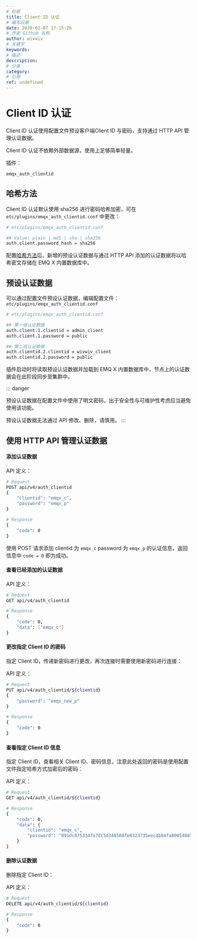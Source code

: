 ```yaml
---
# 标题
title: Client ID 认证
# 编写日期
date: 2020-02-07 17:15:26
# 作者 Github 名称
author: wivwiv
# 关键字
keywords:
# 描述
description:
# 分类
category: 
# 引用
ref: undefined
---
```


# Client ID 认证

Client ID 认证使用配置文件预设客户端Client ID 与密码，支持通过 HTTP API 管理认证数据。

Client ID 认证不依赖外部数据源，使用上足够简单轻量。

插件：

```bash
emqx_auth_clientid
```



## 哈希方法

Client ID 认证默认使用 sha256 进行密码哈希加密，可在 `etc/plugins/emqx_auth_clientid.conf` 中更改：

```bash
# etc/plugins/emqx_auth_clientid.conf

## Value: plain | md5 | sha | sha256 
auth.client.password_hash = sha256
```

配置[哈希方法](./auth.md#加盐规则与哈希方法)后，新增的预设认证数据与通过 HTTP API 添加的认证数据将以哈希密文存储在 EMQ X 内置数据库中。



## 预设认证数据

可以通过配置文件预设认证数据，编辑配置文件：`etc/plugins/emqx_auth_clientid.conf`

```bash
# etc/plugins/emqx_auth_clientid.conf

## 第一组认证数据
auth.client.1.clientid = admin_client
auth.client.1.password = public

## 第二组认证数据
auth.clientid.2.clientid = wivwiv_client
auth.clientid.2.password = public
```

插件启动时将读取预设认证数据并加载到 EMQ X 内置数据库中，节点上的认证数据会在此阶段同步至集群中。

<!-- TODO 补充加载规则 -->

::: danger 

预设认证数据在配置文件中使用了明文密码，出于安全性与可维护性考虑应当避免使用该功能。

预设认证数据无法通过 API 修改、删除，请慎用。
:::



## 使用 HTTP API 管理认证数据

#### 添加认证数据

API 定义：

```bash
# Request
POST api/v4/auth_clientid
{
    "clientid": "emqx_c",
    "password": "emqx_p"
}

# Response
{
    "code": 0
}
```

使用 POST 请求添加 clientid 为 `emqx_c` password 为 `emqx_p` 的认证信息，返回信息中 `code = 0` 即为成功。



#### 查看已经添加的认证数据

API 定义：

```bash
# Request
GET api/v4/auth_clientid

# Response
{
    "code": 0,
    "data": ["emqx_c"]
}
```



#### 更改指定 Client ID 的密码

指定 Client ID，传递新密码进行更改，再次连接时需要使用新密码进行连接：

API 定义：

```bash
# Request
PUT api/v4/auth_clientid/${clientid}
{
    "password": "emqx_new_p"
}

# Response
{
    "code": 0
}
```



#### 查看指定 Client ID 信息

指定 Client ID，查看相关 Client ID、密码信息，注意此处返回的密码是使用配置文件指定哈希方式加密后的密码：

API 定义：

```bash
# Request
GET api/v4/auth_clientid/${clientid}

# Response
{
    "code": 0,
    "data": {
        "clientid": "emqx_c",
        "password": "091dc8753347e7dc5d348508fe6323735eecdb84fa800548870158117af8a0c0"
    }
}
```




#### 删除认证数据

删除指定 Client ID：

API 定义：

```bash
# Request
DELETE api/v4/auth_clientid/${clientid}

# Response
{
    "code": 0
}
```
